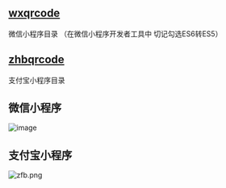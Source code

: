 ## [wxqrcode](#微信小程序)
微信小程序目录 （在微信小程序开发者工具中 切记勾选ES6转ES5）

## [zhbqrcode](#支付宝小程序)

支付宝小程序目录

## 微信小程序

![image](https://upload-images.jianshu.io/upload_images/6135193-10700732a6c522f6.png?imageMogr2/auto-orient/strip%7CimageView2/2/w/1240)

## 支付宝小程序
![zfb.png](https://upload-images.jianshu.io/upload_images/6135193-068e4e1171d56020.png?imageMogr2/auto-orient/strip%7CimageView2/2/w/1240)
